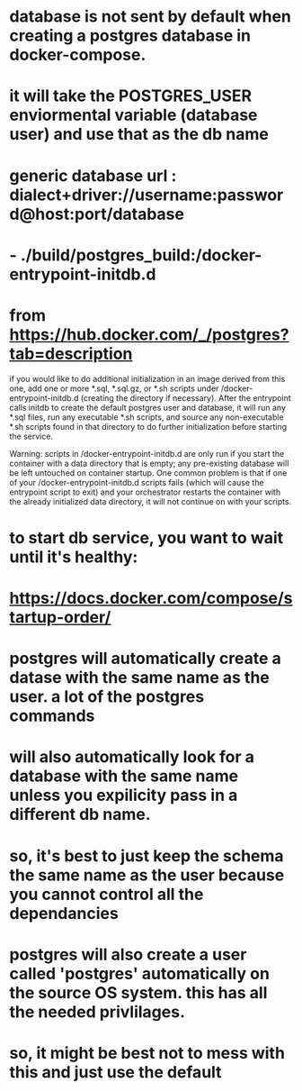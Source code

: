 # database is not sent by default when creating a postgres database in docker-compose. 
# it will take the POSTGRES_USER enviormental variable (database user) and use that as the db name


# generic database url : dialect+driver://username:password@host:port/database


# - ./build/postgres_build:/docker-entrypoint-initdb.d
# from https://hub.docker.com/_/postgres?tab=description 
if you would like to do additional initialization in an image derived from this one, add one or more *.sql, *.sql.gz, or *.sh scripts under /docker-entrypoint-initdb.d (creating the directory if necessary). After the entrypoint calls initdb to create the default postgres user and database, it will run any *.sql files, run any executable *.sh scripts, and source any non-executable *.sh scripts found in that directory to do further initialization before starting the service.

Warning: scripts in /docker-entrypoint-initdb.d are only run if you start the container with a data directory that is empty; any pre-existing database will be left untouched on container startup. One common problem is that if one of your /docker-entrypoint-initdb.d scripts fails (which will cause the entrypoint script to exit) and your orchestrator restarts the container with the already initialized data directory, it will not continue on with your scripts.



# to start db service, you want to wait until it's healthy:
# https://docs.docker.com/compose/startup-order/



# postgres will automatically create a datase with the same name as the user. a lot of the postgres commands 
# will also automatically look for a database with the same name unless you expilicity pass in a different db name. 
# so, it's best to just keep the schema the same name as the user because you cannot control all the dependancies

# postgres will also create a user called 'postgres' automatically on the source OS system. this has all the needed privlilages.
# so, it might be best not to mess with this and just use the default